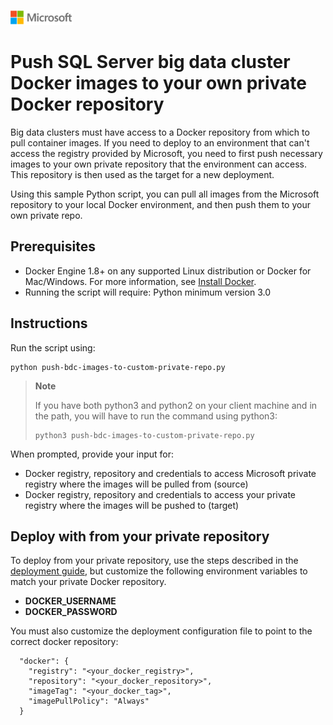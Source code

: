 ![](./media/solutions-microsoft-logo-small.png)
# Push SQL Server big data cluster Docker images to your own private Docker repository

Big data clusters must have access to a Docker repository from which to pull container images. If you need to deploy to an environment  that can't access the registry provided by Microsoft, you need to first push necessary images to your own private repository that the environment can access. This repository is then used as the target for a new deployment.

Using this sample Python script, you can pull all images from the Microsoft repository to your local Docker environment, and then push them to your own private repo.

## Prerequisites

- Docker Engine 1.8+ on any supported Linux distribution or Docker for Mac/Windows. For more information, see [Install Docker](https://docs.docker.com/engine/installation/).
- Running the script will require: Python minimum version 3.0

## Instructions

Run the script using:
```
python push-bdc-images-to-custom-private-repo.py
```

>**Note**
>
>If you have both python3 and python2 on your client machine and in the path, you will have to run the command using python3:
>```
>python3 push-bdc-images-to-custom-private-repo.py
>```

When prompted, provide your input for:
- Docker registry, repository and credentials to access Microsoft private registry where the images will be pulled from (source)
- Docker registry, repository and credentials to access your private registry where the images will be pushed to (target)

## Deploy with from your private repository

To deploy from your private repository, use the steps described in the [deployment guide](deployment-guidance.md), but customize the following environment variables to match your private Docker repository.

- **DOCKER_USERNAME**
- **DOCKER_PASSWORD**  

You must also customize the deployment configuration file to point to the correct docker repository:

```
  "docker": {
    "registry": "<your_docker_registry>",
    "repository": "<your_docker_repository>",
    "imageTag": "<your_docker_tag>",
    "imagePullPolicy": "Always"
  }
```
